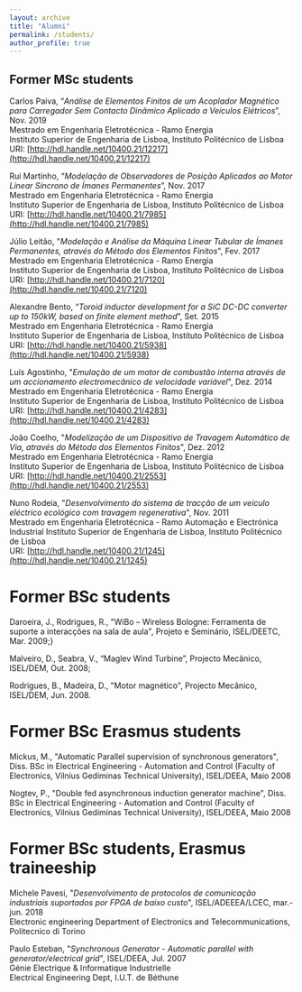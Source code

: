 ```yaml
---
layout: archive
title: "Alumni"
permalink: /students/
author_profile: true
---
```



## Former MSc students

Carlos Paiva, “_Análise de Elementos Finitos de um Acoplador Magnético para Carregador Sem Contacto Dinâmico Aplicado a Veículos Elétricos_”, Nov. 2019\
Mestrado em Engenharia Eletrotécnica - Ramo Energia\
Instituto Superior de Engenharia de Lisboa, Instituto Politécnico de Lisboa\
URI: [http://hdl.handle.net/10400.21/12217](http://hdl.handle.net/10400.21/12217)

Rui Martinho, “_Modelação de Observadores de Posição Aplicados ao Motor Linear Síncrono de Ímanes Permanentes_”, Nov. 2017\
Mestrado em Engenharia Eletrotécnica - Ramo Energia\
Instituto Superior de Engenharia de Lisboa, Instituto Politécnico de Lisboa\
URI: [http://hdl.handle.net/10400.21/7985](http://hdl.handle.net/10400.21/7985)

Júlio Leitão, "_Modelação e Análise da Máquina Linear Tubular de Ímanes Permanentes, através do Método dos Elementos Finitos_", Fev. 2017\
Mestrado em Engenharia Eletrotécnica - Ramo Energia\
Instituto Superior de Engenharia de Lisboa, Instituto Politécnico de Lisboa\
URI: [http://hdl.handle.net/10400.21/7120](http://hdl.handle.net/10400.21/7120)

Alexandre Bento, “_Toroid inductor development for a SiC DC-DC converter up to 150kW, based on finite element method_”, Set. 2015\
Mestrado em Engenharia Eletrotécnica - Ramo Energia\
Instituto Superior de Engenharia de Lisboa, Instituto Politécnico de Lisboa\
URI: [http://hdl.handle.net/10400.21/5938](http://hdl.handle.net/10400.21/5938)

Luís Agostinho, "_Emulação de um motor de combustão interna através de um accionamento electromecânico de velocidade variável_", Dez. 2014\
Mestrado em Engenharia Eletrotécnica - Ramo Energia\
Instituto Superior de Engenharia de Lisboa, Instituto Politécnico de Lisboa\
URI: [http://hdl.handle.net/10400.21/4283](http://hdl.handle.net/10400.21/4283)

João Coelho, "_Modelização de um Dispositivo de Travagem Automático de Via, através do Método dos Elementos Finitos_", Dez. 2012\
Mestrado em Engenharia Eletrotécnica - Ramo Energia\
Instituto Superior de Engenharia de Lisboa, Instituto Politécnico de Lisboa\
URI: [http://hdl.handle.net/10400.21/2553](http://hdl.handle.net/10400.21/2553)

Nuno Rodeia, "_Desenvolvimento do sistema de tracção de um veículo eléctrico ecológico com travagem regenerativa_", Nov. 2011\
Mestrado em Engenharia Eletrotécnica - Ramo Automação e Electrónica Industrial
Instituto Superior de Engenharia de Lisboa, Instituto Politécnico de Lisboa\
URI: [http://hdl.handle.net/10400.21/1245](http://hdl.handle.net/10400.21/1245)


# Former BSc students
Daroeira, J., Rodrigues, R., "WiBo – Wireless Bologne: Ferramenta de suporte a interacções na sala de aula", Projeto e Seminário, ISEL/DEETC, Mar. 2009;}

Malveiro, D., Seabra, V., “Maglev Wind Turbine”, Projecto Mecânico, ISEL/DEM, Out. 2008;

Rodrigues, B., Madeira, D., "Motor magnético", Projecto Mecânico, ISEL/DEM, Jun. 2008.


# Former BSc Erasmus students
Mickus, M., "Automatic Parallel supervision of synchronous generators", Diss. BSc in Electrical Engineering - Automation and Control (Faculty of Electronics, Vilnius Gediminas Technical University), ISEL/DEEA, Maio 2008

Nogtev, P., "Double fed asynchronous induction generator machine", Diss. BSc in Electrical Engineering - Automation and Control (Faculty of Electronics, Vilnius Gediminas Technical University), ISEL/DEEA, Maio 2008

# Former BSc students, Erasmus traineeship
Michele Pavesi, "_Desenvolvimento de protocolos de comunicação industriais suportados por FPGA de baixo custo_", ISEL/ADEEEA/LCEC, mar.-jun. 2018\
Electronic engineering
Department of Electronics and Telecommunications, Politecnico di Torino

Paulo Esteban, "_Synchronous Generator - Automatic parallel with generator/electrical grid_", ISEL/DEEA, Jul. 2007\
Génie Electrique & Informatique Industrielle\
Electrical Engineering Dept, I.U.T. de Béthune



